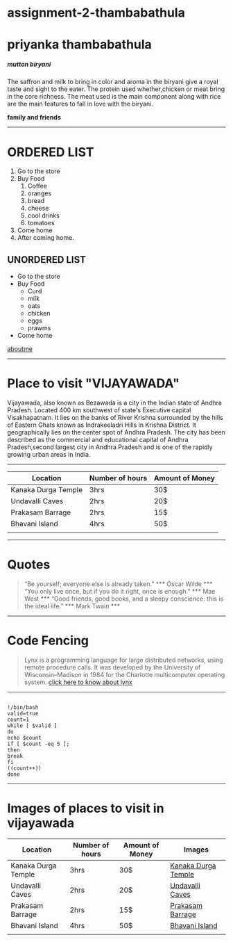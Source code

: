 # assignment-2-thambabathula
# priyanka thambabathula
##### mutton biryani
The saffron and milk to bring in color and aroma in the biryani give a royal taste and sight to the eater. The protein used whether,chicken or meat bring in the core richness. The meat used is the main component along with rice are the main features to fall in love with the biryani.

**family and friends**

___________________________________________
# ORDERED LIST
1. Go to the store
2. Buy Food
      1. Coffee
      2. oranges
      3. bread
      4. cheese
      5. cool drinks
      6. tomatoes
1. Come home
2. After coming home.
## UNORDERED LIST
* Go to the store
* Buy Food
    * Curd
    * milk
    * oats
    * chicken
    * eggs
    * prawms
* Come home 

[aboutme](AboutMe.md)


-------------------------------------------------------------

# Place to visit "VIJAYAWADA"

Vijayawada, also known as Bezawada is a city in the Indian state of Andhra Pradesh. Located 400 km southwest of state's Executive capital Visakhapatnam. It lies on the banks of River Krishna surrounded by the hills of Eastern Ghats known as Indrakeeladri Hills in Krishna District. It geographically lies on the center spot of Andhra Pradesh. The city has been described as the commercial and educational capital of Andhra Pradesh,second largest city in Andhra Pradesh and is one of the rapidly growing urban areas in India.

-------------------------------------------------------------------------

|   Location           |  Number of hours  |  Amount of Money  |  
|----------------------|-------------------|-------------------|
| Kanaka Durga Temple  |     3hrs          |        30$        |
| Undavalli Caves      |     2hrs          |        20$        |
| Prakasam Barrage     |     2hrs          |        15$        |
| Bhavani Island       |     4hrs          |        50$        |  
|                      |                   |                   |             

-----------------------------------------------------------------------

# Quotes

>“Be yourself; everyone else is already taken.” *** Oscar Wilde ***
>“You only live once, but if you do it right, once is enough.” *** Mae West ***
>“Good friends, good books, and a sleepy conscience: this is the ideal life.” *** Mark Twain ***

--------------------------------------------------------------------------

# Code Fencing
>Lynx is a programming language for large distributed networks, using remote procedure calls. It was developed by the University of Wisconsin–Madison in 1984 for the Charlotte multicomputer operating system.
[click here to know about lynx](https://en.wikipedia.org/wiki/LANSA_(development_environment))

------------------------
```

!/bin/bash
valid=true
count=1
while [ $valid ]
do
echo $count
if [ $count -eq 5 ];
then
break
fi
((count++))
done

```
--------------------------------

# Images of places to visit in vijayawada


|   Location           |  Number of hours  |  Amount of Money  |    Images                            |
|----------------------|-------------------|------------------ |---------------------------            |
| Kanaka Durga Temple  |     3hrs          |        30$       |[Kanaka Durga Temple](DurgaTemple.jpg) |
| Undavalli Caves      |     2hrs          |        20$       |[Undavalli Caves](UndavalliCaves.jpg)  |
| Prakasam Barrage     |     2hrs          |        15$       |[Prakasam Barrage](PrakasamBarrage.jpg)|
| Bhavani Island       |     4hrs          |        50$       |[Bhavani Island](BhavaniIsland.jpg)   |
|                      |                   |                  |                                       |
